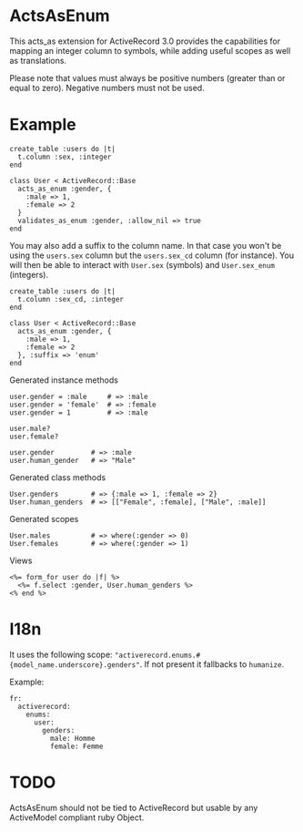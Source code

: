 ActsAsEnum
==========

This acts_as extension for ActiveRecord 3.0 provides the capabilities for
mapping an integer column to symbols, while adding useful scopes as well as
translations.

Please note that values must always be positive numbers (greater than or equal
to zero). Negative numbers must not be used.

Example
=======

    create_table :users do |t|
      t.column :sex, :integer
    end

    class User < ActiveRecord::Base
      acts_as_enum :gender, {
        :male => 1,
        :female => 2
      }
      validates_as_enum :gender, :allow_nil => true
    end

You may also add a suffix to the column name. In that case you won't be
using the `users.sex` column but the `users.sex_cd` column (for instance).
You will then be able to interact with `User.sex` (symbols) and `User.sex_enum`
(integers).

    create_table :users do |t|
      t.column :sex_cd, :integer
    end

    class User < ActiveRecord::Base
      acts_as_enum :gender, {
        :male => 1,
        :female => 2
      }, :suffix => 'enum'
    end

Generated instance methods

    user.gender = :male     # => :male
    user.gender = 'female'  # => :female
    user.gender = 1         # => :male
    
    user.male?
    user.female?
    
    user.gender         # => :male
    user.human_gender   # => "Male"

Generated class methods

    User.genders        # => {:male => 1, :female => 2}
    User.human_genders  # => [["Female", :female], ["Male", :male]]

Generated scopes

    User.males          # => where(:gender => 0)
    User.females        # => where(:gender => 1)

Views

    <%= form_for user do |f| %>
      <%= f.select :gender, User.human_genders %>
    <% end %>

I18n
====

It uses the following scope:
`"activerecord.enums.#{model_name.underscore}.genders"`. If not present
it fallbacks to `humanize`.

Example:

    fr:
      activerecord:
        enums:
          user:
            genders:
              male: Homme
              female: Femme

TODO
====

ActsAsEnum should not be tied to ActiveRecord but usable by any ActiveModel
compliant ruby Object.

